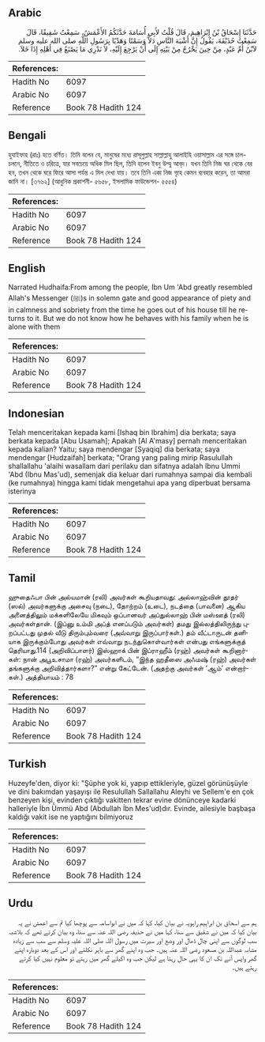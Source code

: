 ## Arabic


<div dir="rtl" lang="ar" style={{fontSize:'larger',backgroundColor:'#f8f9fa',padding:20}}>
حَدَّثَنَا إِسْحَاقُ بْنُ إِبْرَاهِيمَ، قَالَ قُلْتُ لأَبِي أُسَامَةَ حَدَّثَكُمُ الأَعْمَشُ، سَمِعْتُ شَقِيقًا، قَالَ سَمِعْتُ حُذَيْفَةَ، يَقُولُ إِنَّ أَشْبَهَ النَّاسِ دَلاًّ وَسَمْتًا وَهَدْيًا بِرَسُولِ اللَّهِ صلى الله عليه وسلم لاَبْنُ أُمِّ عَبْدٍ، مِنْ حِينَ يَخْرُجُ مِنْ بَيْتِهِ إِلَى أَنْ يَرْجِعَ إِلَيْهِ، لاَ نَدْرِي مَا يَصْنَعُ فِي أَهْلِهِ إِذَا خَلاَ‏.‏
</div>
<div style={{backgroundColor:'#f8f9fa',padding:20, marginBottom: 10}}><table> <thead> <tr> <th>References:</th> <th></th> </tr> </thead> <tbody><tr><td>Hadith No</td><td>6097</td></tr><tr><td>Arabic No</td><td>6097</td></tr><tr><td>Reference</td><td>Book 78 Hadith 124</td></tr></tbody></table></div>

## Bengali


<div dir="ltr" lang="bn" style={{fontSize:'larger',backgroundColor:'#f8f9fa',padding:20}}>
হুযাইফাহ (রাঃ) হতে বর্ণিত। তিনি বলেন যে, মানুষের মধ্যে রাসূলুল্লাহ সাল্লাল্লাহু আলাইহি ওয়াসাল্লাম এর সঙ্গে চাল-চলনে, নীতিতে ও চরিত্রে, যার সবচেয়ে অধিক মিল ছিল, তিনি হলেন ইবনু উম্মু আব্‌দ। যখন তিনি নিজ ঘর থেকে বের হন, তখন থেকে ঘরে ফিরে আসা পর্যন্ত এ মিল দেখা যায়। তবে তিনি একা নিজ গৃহে কেমন ব্যবহার করেন, তা আমরা জানি না। [৩৭৬২] (আধুনিক প্রকাশনী- ৫৬৫৮, ইসলামিক ফাউন্ডেশন- ৫৫৫৪)
</div>
<div style={{backgroundColor:'#f8f9fa',padding:20, marginBottom: 10}}><table> <thead> <tr> <th>References:</th> <th></th> </tr> </thead> <tbody><tr><td>Hadith No</td><td>6097</td></tr><tr><td>Arabic No</td><td>6097</td></tr><tr><td>Reference</td><td>Book 78 Hadith 124</td></tr></tbody></table></div>

## English


<div dir="ltr" lang="en" style={{fontSize:'larger',backgroundColor:'#f8f9fa',padding:20}}>
Narrated Hudhaifa:From among the people, Ibn Um 'Abd greatly resembled Allah's Messenger (ﷺ)s in solemn gate and good appearance of piety and in calmness and sobriety from the time he goes out of his house till he returns to it. But we do not know how he behaves with his family when he is alone with them
</div>
<div style={{backgroundColor:'#f8f9fa',padding:20, marginBottom: 10}}><table> <thead> <tr> <th>References:</th> <th></th> </tr> </thead> <tbody><tr><td>Hadith No</td><td>6097</td></tr><tr><td>Arabic No</td><td>6097</td></tr><tr><td>Reference</td><td>Book 78 Hadith 124</td></tr></tbody></table></div>

## Indonesian


<div dir="ltr" lang="id" style={{fontSize:'larger',backgroundColor:'#f8f9fa',padding:20}}>
Telah menceritakan kepada kami [Ishaq bin Ibrahim] dia berkata; saya berkata kepada [Abu Usamah]; Apakah [Al A'masy] pernah menceritakan kepada kalian? Yaitu; saya mendengar [Syaqiq] dia berkata; saya mendengar [Hudzaifah] berkata; "Orang yang paling mirip Rasulullah shallallahu 'alaihi wasallam dari perilaku dan sifatnya adalah Ibnu Ummi 'Abd (Ibnu Mas'ud), semenjak dia keluar dari rumahnya sampai dia kembali (ke rumahnya) hingga kami tidak mengetahui apa yang diperbuat bersama isterinya
</div>
<div style={{backgroundColor:'#f8f9fa',padding:20, marginBottom: 10}}><table> <thead> <tr> <th>References:</th> <th></th> </tr> </thead> <tbody><tr><td>Hadith No</td><td>6097</td></tr><tr><td>Arabic No</td><td>6097</td></tr><tr><td>Reference</td><td>Book 78 Hadith 124</td></tr></tbody></table></div>

## Tamil


<div dir="ltr" lang="ta" style={{fontSize:'larger',backgroundColor:'#f8f9fa',padding:20}}>
ஹுதைஃபா பின் அல்யமான் (ரலி) அவர்கள் கூறியதாவது: அல்லாஹ்வின் தூதர் (ஸல்) அவர்களுக்கு அசைவு (நடை), தோற்றம் (உடை), நடத்தை (பாவனை) ஆகிய அனைத்திலும் மக்களிலேயே மிகவும் ஒப்பானவர் அப்துல்லாஹ் பின் மஸ்ஊத் (ரலி) அவர்கள்தான். (இப்னு உம்மி அப்த் எனப்படும் அவர்கள்) தமது இல்லத்திலிருந்து புறப்பட்டது முதல் வீடு திரும்பும்வரை (அவ்வாறு இருப்பார்கள்.) தம் வீட்டாருடன் தனியாக இருக்கும்போது அவர்கள் எவ்வாறு நடந்துகொள்வார்கள் என்பது எங்களுக்குத் தெரியாது.114 (அறிவிப்பாளர்) இஸ்ஹாக் பின் இப்ராஹீம் (ரஹ்) அவர்கள் கூறினார்கள்: நான் அபூஉசாமா (ரஹ்) அவர்களிடம், “இந்த ஹதீஸை அஃமஷ் (ரஹ்) அவர்கள் தங்களுக்கு அறிவித்தார்களா?” என்று கேட்டேன். (அதற்கு அவர்கள் ‘ஆம்’ என்றார்கள்.) அத்தியாயம் : 78
</div>
<div style={{backgroundColor:'#f8f9fa',padding:20, marginBottom: 10}}><table> <thead> <tr> <th>References:</th> <th></th> </tr> </thead> <tbody><tr><td>Hadith No</td><td>6097</td></tr><tr><td>Arabic No</td><td>6097</td></tr><tr><td>Reference</td><td>Book 78 Hadith 124</td></tr></tbody></table></div>

## Turkish


<div dir="ltr" lang="tr" style={{fontSize:'larger',backgroundColor:'#f8f9fa',padding:20}}>
Huzeyfe'den, diyor ki: "Şüphe yok ki, yapıp ettikleriyle, güzel görünüşüyle ve dini bakımdan yaşayışı ile Resulullah Sallallahu Aleyhi ve Sellem'e en çok benzeyen kişi, evinden çıktığı vakitten tekrar evine dönünceye kadarki halleriyle İbn Ümmü Abd (Abdullah İbn Mes'ud)dır. Evinde, ailesiyle başbaşa kaldığı vakit ise ne yaptığını bilmiyoruz
</div>
<div style={{backgroundColor:'#f8f9fa',padding:20, marginBottom: 10}}><table> <thead> <tr> <th>References:</th> <th></th> </tr> </thead> <tbody><tr><td>Hadith No</td><td>6097</td></tr><tr><td>Arabic No</td><td>6097</td></tr><tr><td>Reference</td><td>Book 78 Hadith 124</td></tr></tbody></table></div>

## Urdu


<div dir="rtl" lang="ur" style={{fontSize:'larger',backgroundColor:'#f8f9fa',padding:20}}>
ہم سے اسحاق بن ابراہیم راہویہ نے بیان کیا، کہا کہ میں نے ابواسامہ سے پوچھا کیا تم سے اعمش نے یہ بیان کیا کہ میں نے شقیق سے سنا، کہا میں نے حذیفہ رضی اللہ عنہ سے سنا، وہ بیان کرتے تھے کہ بلاشبہ سب لوگوں سے اپنی چال ڈھال اور وضع اور سیرت میں رسول اللہ صلی اللہ علیہ وسلم سے سب سے زیادہ مشابہ عبداللہ بن مسعود رضی اللہ عنہ ہیں۔ جب وہ اپنے گھر سے باہر نکلتے اور اس کے بعد دوبارہ اپنے گھر واپس آنے تک ان کا یہی حال رہتا ہے لیکن جب وہ اکیلے گھر میں رہتے تو معلوم نہیں کیا کرتے رہتے ہیں۔
</div>
<div style={{backgroundColor:'#f8f9fa',padding:20, marginBottom: 10}}><table> <thead> <tr> <th>References:</th> <th></th> </tr> </thead> <tbody><tr><td>Hadith No</td><td>6097</td></tr><tr><td>Arabic No</td><td>6097</td></tr><tr><td>Reference</td><td>Book 78 Hadith 124</td></tr></tbody></table></div>